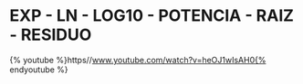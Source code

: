 
# EXP - LN - LOG10 - POTENCIA - RAIZ - RESIDUO

{% youtube %}https//www.youtube.com/watch?v=heOJ1wIsAH0{% endyoutube %}
